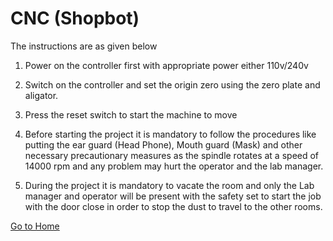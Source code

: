 # CNC (Shopbot)

The instructions are as given below

1. Power on the controller first with appropriate power either 110v/240v

2. Switch on the controller and set the origin zero using the zero plate and aligator.

3. Press the reset switch to start the machine to move

4. Before starting the project it is mandatory to follow the procedures like putting the ear guard (Head      Phone), Mouth guard (Mask) and other necessary precautionary measures as the spindle rotates at a speed    of 14000 rpm and any problem may hurt the operator and the lab manager.

5. During the project it is mandatory to vacate the room and only the Lab manager and operator will be present with the safety set to start the job with the door close in order to stop the dust to travel to the other rooms.

[Go to Home](readme.md)